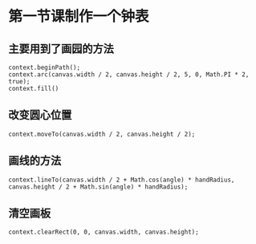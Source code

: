 # 第一节课制作一个钟表

## 主要用到了画园的方法

```
context.beginPath();
context.arc(canvas.width / 2, canvas.height / 2, 5, 0, Math.PI * 2, true);
context.fill()
```

## 改变圆心位置

```
context.moveTo(canvas.width / 2, canvas.height / 2);
```

## 画线的方法

```
context.lineTo(canvas.width / 2 + Math.cos(angle) * handRadius, canvas.height / 2 + Math.sin(angle) * handRadius);
```

## 清空画板

```
context.clearRect(0, 0, canvas.width, canvas.height);
```